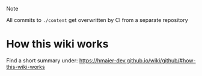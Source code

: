 > [!NOTE]
> All commits to `./content` get overwritten by CI from a separate repository

# How this wiki works

Find a short summary under: https://hmaier-dev.github.io/wiki/github/#how-this-wiki-works
